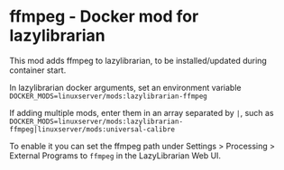 # ffmpeg - Docker mod for lazylibrarian

This mod adds ffmpeg to lazylibrarian, to be installed/updated during container start.

In lazylibrarian docker arguments, set an environment variable `DOCKER_MODS=linuxserver/mods:lazylibrarian-ffmpeg`

If adding multiple mods, enter them in an array separated by `|`, such as `DOCKER_MODS=linuxserver/mods:lazylibrarian-ffmpeg|linuxserver/mods:universal-calibre`

To enable it you can set the ffmpeg path under Settings > Processing > External Programs to `ffmpeg` in the LazyLibrarian Web UI.
